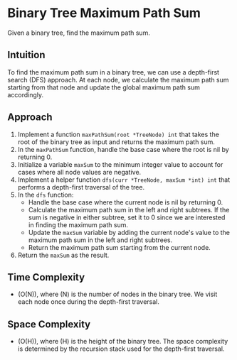 # Binary Tree Maximum Path Sum

Given a binary tree, find the maximum path sum.

## Intuition

To find the maximum path sum in a binary tree, we can use a depth-first search (DFS) approach. At each node, we calculate the maximum path sum starting from that node and update the global maximum path sum accordingly. 

## Approach

1. Implement a function `maxPathSum(root *TreeNode) int` that takes the root of the binary tree as input and returns the maximum path sum.
2. In the `maxPathSum` function, handle the base case where the root is nil by returning 0.
3. Initialize a variable `maxSum` to the minimum integer value to account for cases where all node values are negative.
4. Implement a helper function `dfs(curr *TreeNode, maxSum *int) int` that performs a depth-first traversal of the tree.
5. In the `dfs` function:
    - Handle the base case where the current node is nil by returning 0.
    - Calculate the maximum path sum in the left and right subtrees. If the sum is negative in either subtree, set it to 0 since we are interested in finding the maximum path sum.
    - Update the `maxSum` variable by adding the current node's value to the maximum path sum in the left and right subtrees.
    - Return the maximum path sum starting from the current node.
6. Return the `maxSum` as the result.

## Time Complexity

- \(O(N)\), where \(N\) is the number of nodes in the binary tree. We visit each node once during the depth-first traversal.

## Space Complexity

- \(O(H)\), where \(H\) is the height of the binary tree. The space complexity is determined by the recursion stack used for the depth-first traversal.